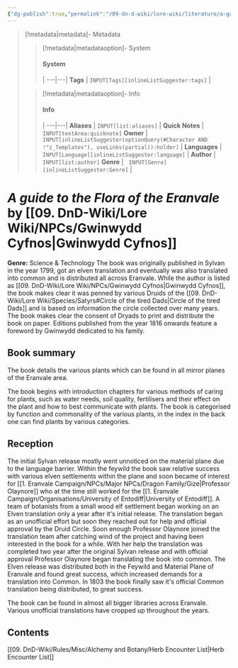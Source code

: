 ```yaml
---
{"dg-publish":true,"permalink":"/09-dn-d-wiki/lore-wiki/literature/a-guide-to-the-flora-of-the-eranvale/","tags":["#Literature"]}
---
```



> [!metadata|metadata]- Metadata 
>> [!metadata|metadataoption]- System
>> #### System
>>  |
>> ---|---|
> **Tags** | `INPUT[Tags][inlineListSuggester:tags]` |
>
>> [!metadata|metadataoption]- Info
>> #### Info
>>  |
>> ---|---|
>> **Aliases** | `INPUT[list:aliases]` |
>> **Quick Notes** |  `INPUT[textArea:quicknote]`
>> **Owner** | `INPUT[inlineListSuggester(optionQuery(#Character AND !"z_Templates"), useLinks(partial)):holder]` |
>>  **Languages** |   `INPUT[Language][inlineListSuggester:language]` |
>>  **Author** |  `INPUT[list:author]`
>>  **Genre** |   `INPUT[Genre][inlineListSuggester:Genre]` |

# *A guide to the Flora of the Eranvale* **by**  [[09. DnD-Wiki/Lore Wiki/NPCs/Gwinwydd Cyfnos\|Gwinwydd Cyfnos]]
**Genre:** Science & Technology
The book was originally published in Sylvan in the year 1799, got an elven translation and eventually was also translated into common and is distributed all across Eranvale. 
While the author is listed as [[09. DnD-Wiki/Lore Wiki/NPCs/Gwinwydd Cyfnos\|Gwinwydd Cyfnos]], the book makes clear it was penned by various Druids of the [[09. DnD-Wiki/Lore Wiki/Species/Satyrs#Circle of the tired Dads\|Circle of the tired Dads]] and is based on information the circle collected over many years. 
The book makes clear the consent of Dryads to print and distribute the book on paper. 
Editions published from the year 1816 onwards feature a foreword by Gwinwydd dedicated to his family.  
## Book summary
The book details the various plants which can be found in all mirror planes of the Eranvale area. 

The book begins with introduction chapters for various methods of caring for plants, such as water needs, soil quality, fertilisers and their effect on the plant and how to best communicate with plants. 
The book is categorised by function and commonality of the various plants, in the index in the back one can find plants by various categories.

## Reception
The initial Sylvan release mostly went unnoticed on the material plane due to the language barrier. 
Within the feywild the book saw relative success with various elven settlements within the plane and soon became of interest for [[1. Eranvale Campaign/NPCs/Major NPCs/Dragon Family/Gize\|Professor Olaynore]]  who at the time still worked for the [[1. Eranvale Campaign/Organisations/University of Entodiff\|University of Entodiff]]. 
A team of botanists from a small wood elf settlement began working on an Elven translation only a year after it's initial release. The translation began as an unofficial effort but soon they reached out for help and official approval by the Druid Circle.
Soon enough Professor Olaynore joined the translation team after catching wind of the project and having been interested in the book for a while. With her help the translation was completed two year after the original Sylvan release and with official approval Professor Olaynore began translating the book into common. 
The Elven release was distributed both in the Feywild and Material Plane of Eranvale and found great success, which increased demands for a translation into Common. 
In 1803 the book finally saw it's official Common translation being distributed, to great success. 

The book can be found in almost all bigger libraries across Eranvale. Various unofficial translations have cropped up throughout the years. 

## Contents
[[09. DnD-Wiki/Rules/Misc/Alchemy and Botany/Herb Encounter List\|Herb Encounter List]]


